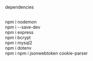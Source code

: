dependencies </br> </br>

npm i nodemon </br>
npm i --save-dev </br>
npm i express </br>
npm i bcrypt </br>
npm i mysql2 </br>
npm i dotenv </br>
npm i npm i jsonwebtoken cookie-parser </br>
